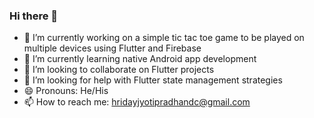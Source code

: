 ### Hi there 👋


- 🔭 I’m currently working on a simple tic tac toe game to be played on multiple devices using Flutter and Firebase
- 🌱 I’m currently learning native Android app development
- 👯 I’m looking to collaborate on Flutter projects
- 🤔 I’m looking for help with Flutter state management strategies
- 😄 Pronouns: He/His
- 📫 How to reach me: hridayjyotipradhandc@gmail.com


<!--
**hridaypradhan/hridaypradhan** is a ✨ _special_ ✨ repository because its `README.md` (this file) appears on your GitHub profile.

Here are some ideas to get you started:

- 💬 Ask me about ...

- ⚡ Fun fact: ...
-->
